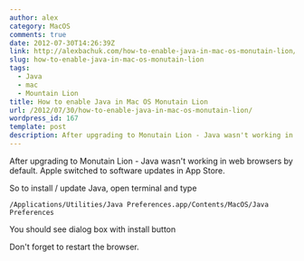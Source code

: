 ```yaml
---
author: alex
category: MacOS
comments: true
date: 2012-07-30T14:26:39Z
link: http://alexbachuk.com/how-to-enable-java-in-mac-os-monutain-lion/
slug: how-to-enable-java-in-mac-os-monutain-lion
tags:
  - Java
  - mac
  - Mountain Lion
title: How to enable Java in Mac OS Monutain Lion
url: /2012/07/30/how-to-enable-java-in-mac-os-monutain-lion/
wordpress_id: 167
template: post
description: After upgrading to Monutain Lion - Java wasn't working in web browsers by default. Apple switched to software updates in App Store.
---
```


After upgrading to Monutain Lion - Java wasn't working in web browsers by default. Apple switched to software updates in App Store.

So to install / update Java, open terminal and type

    /Applications/Utilities/Java Preferences.app/Contents/MacOS/Java Preferences

You should see dialog box with install button

<!-- ![](http://alexbachuk.com/wp-content/uploads/2012/07/Java-Preferences.jpg) -->

Don't forget to restart the browser.
